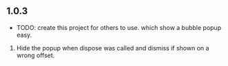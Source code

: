## 1.0.3

* TODO: create this project for others to use. which show a bubble popup easy.
1. Hide the popup when dispose was called and dismiss if shown on a wrong offset.
